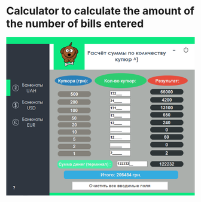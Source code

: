 <h1>Calculator to calculate the amount of the number of bills entered</h1>

![Иллюстрация к проекту](https://github.com/FireRipper/bill_counting/blob/master/Calculation/calc_for_bills.png)
